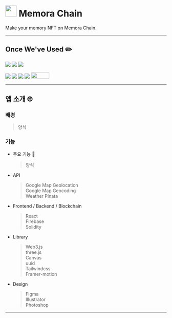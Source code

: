 # <img src="https://cdn.discordapp.com/attachments/1106415379984683082/1126843862506287104/1ICON.png" width="35" height="35"> Memora Chain

Make your memory NFT on Memora Chain.

---

## Once We've Used ✏️

<img src="https://img.shields.io/badge/React-61DAFB?style=flat&logo=React&logoColor=white"/> <img src="https://img.shields.io/badge/Firebase-FFCA28?style=flat&logo=firebase&logoColor=white"/> <img src="https://img.shields.io/badge/solidity-2C4F7C?style=flat&logo=solidity&logoColor=white"/>

<img src="https://img.shields.io/badge/web3.js-F16822?style=flat&logo=web3dotjs&logoColor=white"/> <img src="https://img.shields.io/badge/HTML5-E34F26?style=flat&logo=HTML5&logoColor=white"/> <img src="https://img.shields.io/badge/Tailwind Css-06B6D4?style=flat&logo=Tailwind Css&logoColor=white"/> <img src="https://img.shields.io/badge/CSS3-1572B6?style=flat&logo=CSS3&logoColor=white"/> <img src="https://img.shields.io/badge/three.js-000000?style=for-the-badge&logo=three.js&logoColor=white" width="57px" height="20">

---

## 앱 소개 🌐

### 배경

> 양식

### 기능

- 주요 기능 🚨

  > 양식

- API

  > Google Map Geolocation  
  > Google Map Geocoding  
  > Weather
  > Pinata

- Frontend / Backend / Blockchain

  > React  
  > Firebase  
  > Solidity

- Library

  > Web3.js  
  > three.js  
  > Canvas  
  > uuid  
  > Tailwindcss  
  > Framer-motion

- Design
  > Figma  
  > Illustrator  
  > Photoshop

---
